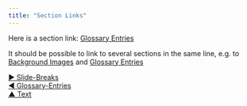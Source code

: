 ```yaml
---
title: "Section Links"
---
```



Here is a section link: [Glossary Entries](glossary-entries.html)

It should be possible to link to several sections in the same line, e.g. to [Background Images](background-images.html) and [Glossary Entries](glossary-entries.html)


[&#9654; Slide-Breaks](slide-breaks.html)<br/>[&#9664; Glossary-Entries](glossary-entries.html)<br/>[&#9650; Text](text.html)

